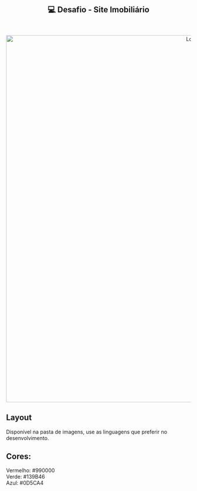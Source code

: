 <h2 align="center"> 💻 Desafio - Site Imobiliário</h2> 




<br />
<p align="center">
    <img src="https://github.com/Sara01romao/layout-site-imobiliario/assets/46323667/e8bc8a53-1ed7-4528-96cc-fbe093fcee95" alt="Logo" width="1000">
    

 <br />
 
</p>

## Layout 
Disponível na pasta de imagens, use as linguagens que preferir no desenvolvimento. 

## Cores:
Vermelho: #990000<br>
Verde: #139B46<br>
Azul: #0D5CA4
